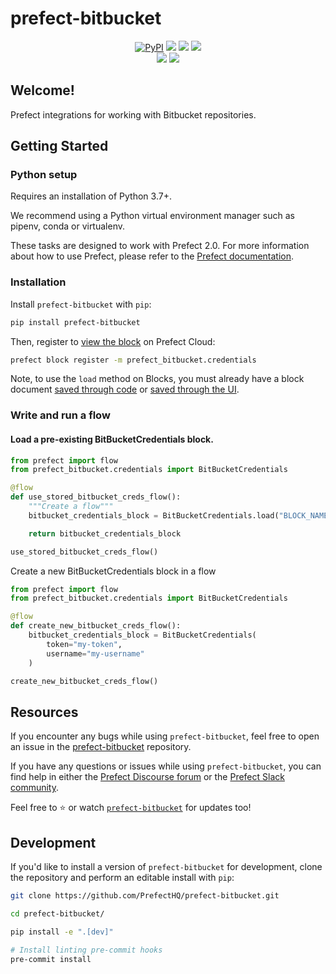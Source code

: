 # prefect-bitbucket

<p align="center">
    <a href="https://pypi.python.org/pypi/prefect-bitbucket/" alt="PyPI version">
        <img alt="PyPI" src="https://img.shields.io/pypi/v/prefect-bitbucket?color=0052FF&labelColor=090422"></a>
    <a href="https://github.com/PrefectHQ/prefect-bitbucket/" alt="Stars">
        <img src="https://img.shields.io/github/stars/PrefectHQ/prefect-bitbucket?color=0052FF&labelColor=090422" /></a>
    <a href="https://pepy.tech/badge/prefect-bitbucket/" alt="Downloads">
        <img src="https://img.shields.io/pypi/dm/prefect-bitbucket?color=0052FF&labelColor=090422" /></a>
    <a href="https://github.com/PrefectHQ/prefect-bitbucket/pulse" alt="Activity">
        <img src="https://img.shields.io/github/commit-activity/m/PrefectHQ/prefect-bitbucket?color=0052FF&labelColor=090422" /></a>
    <br>
    <a href="https://prefect-community.slack.com" alt="Slack">
        <img src="https://img.shields.io/badge/slack-join_community-red.svg?color=0052FF&labelColor=090422&logo=slack" /></a>
    <a href="https://discourse.prefect.io/" alt="Discourse">
        <img src="https://img.shields.io/badge/discourse-browse_forum-red.svg?color=0052FF&labelColor=090422&logo=discourse" /></a>
</p>


## Welcome!

Prefect integrations for working with Bitbucket repositories.

## Getting Started

### Python setup

Requires an installation of Python 3.7+.

We recommend using a Python virtual environment manager such as pipenv, conda or virtualenv.

These tasks are designed to work with Prefect 2.0. For more information about how to use Prefect, please refer to the [Prefect documentation](https://orion-docs.prefect.io/).

### Installation

Install `prefect-bitbucket` with `pip`:

```bash
pip install prefect-bitbucket
```

Then, register to [view the block](https://orion-docs.prefect.io/ui/blocks/) on Prefect Cloud:

```bash
prefect block register -m prefect_bitbucket.credentials
```

Note, to use the `load` method on Blocks, you must already have a block document [saved through code](https://orion-docs.prefect.io/concepts/blocks/#saving-blocks) or [saved through the UI](https://orion-docs.prefect.io/ui/blocks/).

### Write and run a flow
#### Load a pre-existing BitBucketCredentials block.

```python
from prefect import flow
from prefect_bitbucket.credentials import BitBucketCredentials

@flow
def use_stored_bitbucket_creds_flow():
    """Create a flow"""
    bitbucket_credentials_block = BitBucketCredentials.load("BLOCK_NAME")

    return bitbucket_credentials_block

use_stored_bitbucket_creds_flow()
```

Create a new BitBucketCredentials block in a flow

```python
from prefect import flow
from prefect_bitbucket.credentials import BitBucketCredentials

@flow
def create_new_bitbucket_creds_flow():
    bitbucket_credentials_block = BitBucketCredentials(
        token="my-token",
        username="my-username"
    )

create_new_bitbucket_creds_flow()
```

## Resources

If you encounter any bugs while using `prefect-bitbucket`, feel free to open an issue in the [prefect-bitbucket](https://github.com/PrefectHQ/prefect-bitbucket) repository.

If you have any questions or issues while using `prefect-bitbucket`, you can find help in either the [Prefect Discourse forum](https://discourse.prefect.io/) or the [Prefect Slack community](https://prefect.io/slack).

Feel free to ⭐️ or watch [`prefect-bitbucket`](https://github.com/PrefectHQ/prefect-bitbucket) for updates too!

## Development

If you'd like to install a version of `prefect-bitbucket` for development, clone the repository and perform an editable install with `pip`:

```bash
git clone https://github.com/PrefectHQ/prefect-bitbucket.git

cd prefect-bitbucket/

pip install -e ".[dev]"

# Install linting pre-commit hooks
pre-commit install
```
